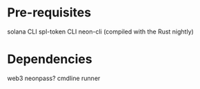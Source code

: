 # Pre-requisites
solana CLI
spl-token CLI
neon-cli (compiled with the Rust nightly)

# Dependencies
web3
neonpass?
cmdline runner

